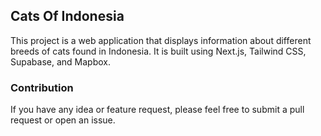 ## Cats Of Indonesia

This project is a web application that displays information about different breeds of cats found in Indonesia. It is built using Next.js, Tailwind CSS, Supabase, and Mapbox.

### Contribution
If you have any idea or feature request, please feel free to submit a pull request or open an issue.